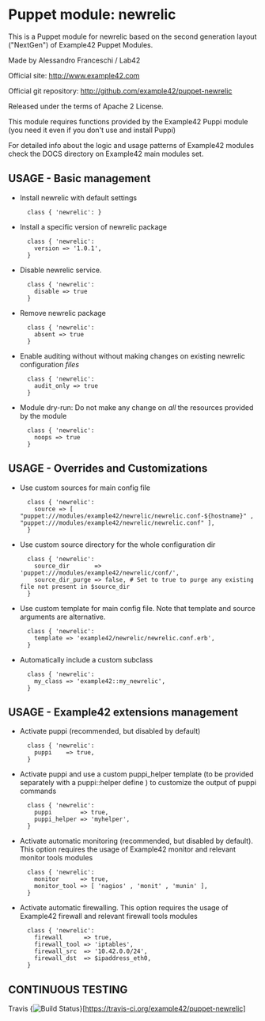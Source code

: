 # Puppet module: newrelic

This is a Puppet module for newrelic based on the second generation layout ("NextGen") of Example42 Puppet Modules.

Made by Alessandro Franceschi / Lab42

Official site: http://www.example42.com

Official git repository: http://github.com/example42/puppet-newrelic

Released under the terms of Apache 2 License.

This module requires functions provided by the Example42 Puppi module (you need it even if you don't use and install Puppi)

For detailed info about the logic and usage patterns of Example42 modules check the DOCS directory on Example42 main modules set.


## USAGE - Basic management

* Install newrelic with default settings

        class { 'newrelic': }

* Install a specific version of newrelic package

        class { 'newrelic':
          version => '1.0.1',
        }

* Disable newrelic service.

        class { 'newrelic':
          disable => true
        }

* Remove newrelic package

        class { 'newrelic':
          absent => true
        }

* Enable auditing without without making changes on existing newrelic configuration *files*

        class { 'newrelic':
          audit_only => true
        }

* Module dry-run: Do not make any change on *all* the resources provided by the module

        class { 'newrelic':
          noops => true
        }


## USAGE - Overrides and Customizations
* Use custom sources for main config file 

        class { 'newrelic':
          source => [ "puppet:///modules/example42/newrelic/newrelic.conf-${hostname}" , "puppet:///modules/example42/newrelic/newrelic.conf" ], 
        }


* Use custom source directory for the whole configuration dir

        class { 'newrelic':
          source_dir       => 'puppet:///modules/example42/newrelic/conf/',
          source_dir_purge => false, # Set to true to purge any existing file not present in $source_dir
        }

* Use custom template for main config file. Note that template and source arguments are alternative. 

        class { 'newrelic':
          template => 'example42/newrelic/newrelic.conf.erb',
        }

* Automatically include a custom subclass

        class { 'newrelic':
          my_class => 'example42::my_newrelic',
        }


## USAGE - Example42 extensions management 
* Activate puppi (recommended, but disabled by default)

        class { 'newrelic':
          puppi    => true,
        }

* Activate puppi and use a custom puppi_helper template (to be provided separately with a puppi::helper define ) to customize the output of puppi commands 

        class { 'newrelic':
          puppi        => true,
          puppi_helper => 'myhelper', 
        }

* Activate automatic monitoring (recommended, but disabled by default). This option requires the usage of Example42 monitor and relevant monitor tools modules

        class { 'newrelic':
          monitor      => true,
          monitor_tool => [ 'nagios' , 'monit' , 'munin' ],
        }

* Activate automatic firewalling. This option requires the usage of Example42 firewall and relevant firewall tools modules

        class { 'newrelic':       
          firewall      => true,
          firewall_tool => 'iptables',
          firewall_src  => '10.42.0.0/24',
          firewall_dst  => $ipaddress_eth0,
        }


## CONTINUOUS TESTING

Travis {<img src="https://travis-ci.org/example42/puppet-newrelic.png?branch=master" alt="Build Status" />}[https://travis-ci.org/example42/puppet-newrelic]
